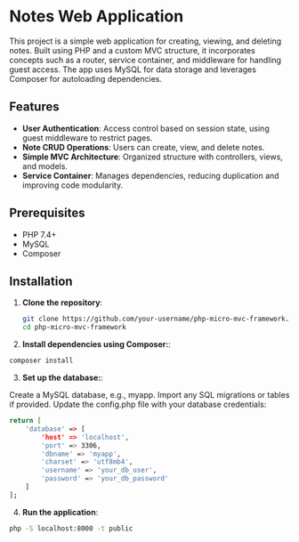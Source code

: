 # Notes Web Application

This project is a simple web application for creating, viewing, and deleting notes. Built using PHP and a custom MVC structure, it incorporates concepts such as a router, service container, and middleware for handling guest access. The app uses MySQL for data storage and leverages Composer for autoloading dependencies.

## Features
- **User Authentication**: Access control based on session state, using guest middleware to restrict pages.
- **Note CRUD Operations**: Users can create, view, and delete notes.
- **Simple MVC Architecture**: Organized structure with controllers, views, and models.
- **Service Container**: Manages dependencies, reducing duplication and improving code modularity.

## Prerequisites
- PHP 7.4+
- MySQL
- Composer

## Installation

1. **Clone the repository**:
   ```bash
   git clone https://github.com/your-username/php-micro-mvc-framework.git
   cd php-micro-mvc-framework
   ```

2. **Install dependencies using Composer:**:
```bash
composer install
 ```


3. **Set up the database:**:

Create a MySQL database, e.g., myapp.
Import any SQL migrations or tables if provided.
Update the config.php file with your database credentials:
```bash
return [
    'database' => [
        'host' => 'localhost',
        'port' => 3306,
        'dbname' => 'myapp',
        'charset' => 'utf8mb4',
        'username' => 'your_db_user',
        'password' => 'your_db_password'
    ]
];
```
4. **Run the application**:
```bash
php -S localhost:8000 -t public
 ```



   
